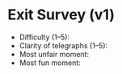# Exit Survey (v1)
- Difficulty (1–5):
- Clarity of telegraphs (1–5):
- Most unfair moment:
- Most fun moment:
